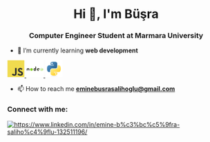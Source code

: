 <h1 align="center">Hi 👋, I'm Büşra</h1>
<h3 align="center">Computer Engineer Student at Marmara University</h3>

- 🌱 I’m currently learning **web development**


<a href="https://developer.mozilla.org/en-US/docs/Web/JavaScript" target="_blank" rel="noreferrer"> <img src="https://raw.githubusercontent.com/devicons/devicon/master/icons/javascript/javascript-original.svg" alt="javascript" width="40" height="40"/> </a> 
<a href="https://nodejs.org" target="_blank" rel="noreferrer"> <img src="https://raw.githubusercontent.com/devicons/devicon/master/icons/nodejs/nodejs-original-wordmark.svg" alt="nodejs" width="40" height="40"/> </a> 
<a href="https://www.python.org" target="_blank" rel="noreferrer"> <img src="https://raw.githubusercontent.com/devicons/devicon/master/icons/python/python-original.svg" alt="python" width="40" height="40"/> </a> </p>


- 📫 How to reach me **eminebusrasalihoglu@gmail.com**

<h3 align="left">Connect with me:</h3>
<p align="left">
<a href="https:https://www.linkedin.com/in/emine-b%C3%BC%C5%9Fra-saliho%C4%9Flu-132511196/" target="blank"><img align="center" src="https://raw.githubusercontent.com/rahuldkjain/github-profile-readme-generator/master/src/images/icons/Social/linked-in-alt.svg" alt="https://www.linkedin.com/in/emine-b%c3%bc%c5%9fra-saliho%c4%9flu-132511196/" height="30" width="40" /></a>
</p>
